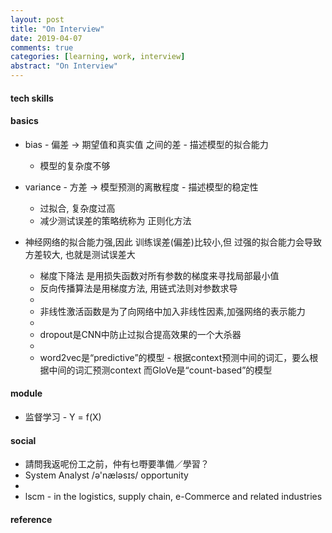 ```yaml
---
layout: post
title: "On Interview"
date: 2019-04-07
comments: true
categories: [learning, work, interview]
abstract: "On Interview"
---
```


#### tech skills 

#### basics 
* bias - 偏差 -> 期望值和真实值 之间的差 - 描述模型的拟合能力 
  - 模型的复杂度不够 

* variance - 方差 -> 模型预测的离散程度 - 描述模型的稳定性 
  - 过拟合, 复杂度过高 
  - 减少测试误差的策略统称为 正则化方法 

* 神经网络的拟合能力强,因此 训练误差(偏差)比较小,但 过强的拟合能力会导致方差较大, 也就是测试误差大
  - 梯度下降法 是用损失函数对所有参数的梯度来寻找局部最小值
  - 反向传播算法是用梯度方法, 用链式法则对参数求导 
  - 
  - 非线性激活函数是为了向网络中加入非线性因素,加强网络的表示能力 
  - 
  - dropout是CNN中防止过拟合提高效果的一个大杀器 
  - 
  - word2vec是“predictive”的模型 - 根据context预测中间的词汇，要么根据中间的词汇预测context 
  而GloVe是“count-based”的模型 

#### module 
* 监督学习 - Y = f(X) 

#### social  
  - 請問我返呢份工之前，仲有乜嘢要準備／學習？  
  - System Analyst /ə'næləsɪs/ opportunity 
  - 
  - lscm - in the logistics, supply chain, e-Commerce and related industries 

#### reference
